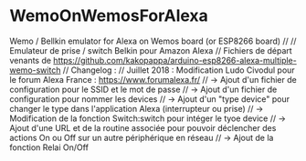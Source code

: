 # WemoOnWemosForAlexa
  Wemo / Bellkin emulator for Alexa on Wemos board (or ESP8266 board)
  //
  // Emulateur de prise / switch Belkin pour Amazon Alexa
  // Fichiers de départ venants de https://github.com/kakopappa/arduino-esp8266-alexa-multiple-wemo-switch
	// Changelog :
// Juillet 2018 : Modification Ludo Civodul pour le forum Alexa France : https://www.forumalexa.fr/
// -> Ajout d'un fichier de configuration pour le SSID et le mot de passe
// -> Ajout d'un fichier de configuration pour nommer les devices
// -> Ajout d'un "type device" pour changer le type dans l'application Alexa (interrupteur ou prise)
// -> Modification de la fonction Switch:switch pour intéger le tyoe device
// -> Ajout d'une URL et de la routine associée pour pouvoir déclencher des actions On ou Off sur un autre périphérique en réseau
// -> Ajout de la fonction Relai On/Off

